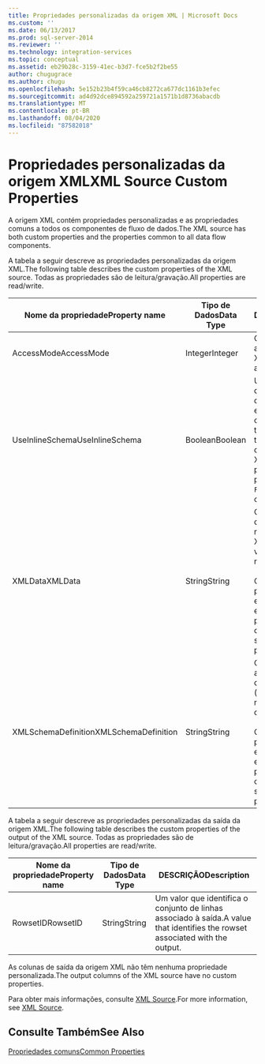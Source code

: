 ```yaml
---
title: Propriedades personalizadas da origem XML | Microsoft Docs
ms.custom: ''
ms.date: 06/13/2017
ms.prod: sql-server-2014
ms.reviewer: ''
ms.technology: integration-services
ms.topic: conceptual
ms.assetid: eb29b28c-3159-41ec-b3d7-fce5b2f2be55
author: chugugrace
ms.author: chugu
ms.openlocfilehash: 5e152b23b4f59ca46cb8272ca677dc1161b3efec
ms.sourcegitcommit: ad4d92dce894592a259721a1571b1d8736abacdb
ms.translationtype: MT
ms.contentlocale: pt-BR
ms.lasthandoff: 08/04/2020
ms.locfileid: "87582018"
---
```

# <a name="xml-source-custom-properties"></a><span data-ttu-id="aa18d-102">Propriedades personalizadas da origem XML</span><span class="sxs-lookup"><span data-stu-id="aa18d-102">XML Source Custom Properties</span></span>
  <span data-ttu-id="aa18d-103">A origem XML contém propriedades personalizadas e as propriedades comuns a todos os componentes de fluxo de dados.</span><span class="sxs-lookup"><span data-stu-id="aa18d-103">The XML source has both custom properties and the properties common to all data flow components.</span></span>  
  
 <span data-ttu-id="aa18d-104">A tabela a seguir descreve as propriedades personalizadas da origem XML.</span><span class="sxs-lookup"><span data-stu-id="aa18d-104">The following table describes the custom properties of the XML source.</span></span> <span data-ttu-id="aa18d-105">Todas as propriedades são de leitura/gravação.</span><span class="sxs-lookup"><span data-stu-id="aa18d-105">All properties are read/write.</span></span>  
  
|<span data-ttu-id="aa18d-106">Nome da propriedade</span><span class="sxs-lookup"><span data-stu-id="aa18d-106">Property name</span></span>|<span data-ttu-id="aa18d-107">Tipo de Dados</span><span class="sxs-lookup"><span data-stu-id="aa18d-107">Data Type</span></span>|<span data-ttu-id="aa18d-108">DESCRIÇÃO</span><span class="sxs-lookup"><span data-stu-id="aa18d-108">Description</span></span>|  
|-------------------|---------------|-----------------|  
|<span data-ttu-id="aa18d-109">AccessMode</span><span class="sxs-lookup"><span data-stu-id="aa18d-109">AccessMode</span></span>|<span data-ttu-id="aa18d-110">Integer</span><span class="sxs-lookup"><span data-stu-id="aa18d-110">Integer</span></span>|<span data-ttu-id="aa18d-111">O modo usado para acessar os dados XML.</span><span class="sxs-lookup"><span data-stu-id="aa18d-111">The mode used to access the XML data.</span></span>|  
|<span data-ttu-id="aa18d-112">UseInlineSchema</span><span class="sxs-lookup"><span data-stu-id="aa18d-112">UseInlineSchema</span></span>|<span data-ttu-id="aa18d-113">Boolean</span><span class="sxs-lookup"><span data-stu-id="aa18d-113">Boolean</span></span>|<span data-ttu-id="aa18d-114">Um valor que indica se deve ser usada uma definição de esquema embutido dentro da origem XML.</span><span class="sxs-lookup"><span data-stu-id="aa18d-114">A value that indicates whether to use an inline schema definition within the XML source.</span></span> <span data-ttu-id="aa18d-115">O valor padrão dessa propriedade é `False`.</span><span class="sxs-lookup"><span data-stu-id="aa18d-115">The default value of this property is `False`.</span></span>|  
|<span data-ttu-id="aa18d-116">XMLData</span><span class="sxs-lookup"><span data-stu-id="aa18d-116">XMLData</span></span>|<span data-ttu-id="aa18d-117">String</span><span class="sxs-lookup"><span data-stu-id="aa18d-117">String</span></span>|<span data-ttu-id="aa18d-118">O arquivo ou variáveis dos quais é possível recuperar os dados XML.</span><span class="sxs-lookup"><span data-stu-id="aa18d-118">The file or variables from which to retrieve the XML data.</span></span><br /><br /> <span data-ttu-id="aa18d-119">O valor dessa propriedade pode ser especificado com uma expressão de propriedades.</span><span class="sxs-lookup"><span data-stu-id="aa18d-119">The value of this property can be specified by using a property expression.</span></span>|  
|<span data-ttu-id="aa18d-120">XMLSchemaDefinition</span><span class="sxs-lookup"><span data-stu-id="aa18d-120">XMLSchemaDefinition</span></span>|<span data-ttu-id="aa18d-121">String</span><span class="sxs-lookup"><span data-stu-id="aa18d-121">String</span></span>|<span data-ttu-id="aa18d-122">O caminho e nome de arquivo do arquivo de definição de esquema (.xsd).</span><span class="sxs-lookup"><span data-stu-id="aa18d-122">The path and file name of the schema definition file (.xsd).</span></span><br /><br /> <span data-ttu-id="aa18d-123">O valor dessa propriedade pode ser especificado com uma expressão de propriedades.</span><span class="sxs-lookup"><span data-stu-id="aa18d-123">The value of this property can be specified by using a property expression.</span></span>|  
  
 <span data-ttu-id="aa18d-124">A tabela a seguir descreve as propriedades personalizadas da saída da origem XML.</span><span class="sxs-lookup"><span data-stu-id="aa18d-124">The following table describes the custom properties of the output of the XML source.</span></span> <span data-ttu-id="aa18d-125">Todas as propriedades são de leitura/gravação.</span><span class="sxs-lookup"><span data-stu-id="aa18d-125">All properties are read/write.</span></span>  
  
|<span data-ttu-id="aa18d-126">Nome da propriedade</span><span class="sxs-lookup"><span data-stu-id="aa18d-126">Property name</span></span>|<span data-ttu-id="aa18d-127">Tipo de Dados</span><span class="sxs-lookup"><span data-stu-id="aa18d-127">Data Type</span></span>|<span data-ttu-id="aa18d-128">DESCRIÇÃO</span><span class="sxs-lookup"><span data-stu-id="aa18d-128">Description</span></span>|  
|-------------------|---------------|-----------------|  
|<span data-ttu-id="aa18d-129">RowsetID</span><span class="sxs-lookup"><span data-stu-id="aa18d-129">RowsetID</span></span>|<span data-ttu-id="aa18d-130">String</span><span class="sxs-lookup"><span data-stu-id="aa18d-130">String</span></span>|<span data-ttu-id="aa18d-131">Um valor que identifica o conjunto de linhas associado à saída.</span><span class="sxs-lookup"><span data-stu-id="aa18d-131">A value that identifies the rowset associated with the output.</span></span>|  
  
 <span data-ttu-id="aa18d-132">As colunas de saída da origem XML não têm nenhuma propriedade personalizada.</span><span class="sxs-lookup"><span data-stu-id="aa18d-132">The output columns of the XML source have no custom properties.</span></span>  
  
 <span data-ttu-id="aa18d-133">Para obter mais informações, consulte [XML Source](xml-source.md).</span><span class="sxs-lookup"><span data-stu-id="aa18d-133">For more information, see [XML Source](xml-source.md).</span></span>  
  
## <a name="see-also"></a><span data-ttu-id="aa18d-134">Consulte Também</span><span class="sxs-lookup"><span data-stu-id="aa18d-134">See Also</span></span>  
 [<span data-ttu-id="aa18d-135">Propriedades comuns</span><span class="sxs-lookup"><span data-stu-id="aa18d-135">Common Properties</span></span>](../common-properties.md)  
  
  
